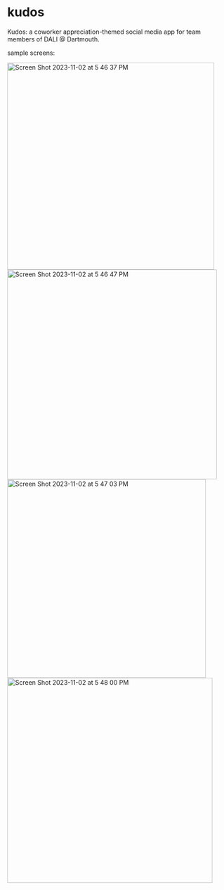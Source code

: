 # kudos
Kudos: a coworker appreciation-themed social media app for team members of DALI @ Dartmouth.

sample screens:


<img width="471" alt="Screen Shot 2023-11-02 at 5 46 37 PM" src="https://github.com/jonahbard/kudos/assets/55674090/70e63fd0-8640-40b5-a865-f63b9e2cb57e">
<img width="477" alt="Screen Shot 2023-11-02 at 5 46 47 PM" src="https://github.com/jonahbard/kudos/assets/55674090/c8c77644-305e-4255-87b2-6094ed35ea95">
<img width="452" alt="Screen Shot 2023-11-02 at 5 47 03 PM" src="https://github.com/jonahbard/kudos/assets/55674090/1fb0c5a5-1567-4fb7-a374-ea6538971e42">
<img width="467" alt="Screen Shot 2023-11-02 at 5 48 00 PM" src="https://github.com/jonahbard/kudos/assets/55674090/3f156e8b-1c97-4c25-af3f-3e90de3c7988">

